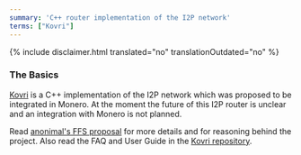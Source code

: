 ```yaml
---
summary: 'C++ router implementation of the I2P network'
terms: ["Kovri"]
---
```


{% include disclaimer.html translated="no" translationOutdated="no" %}

### The Basics

[Kovri](https://gitlab.com/kovri-project/kovri/) is a C++ implementation of
the I2P network which was proposed to be integrated in Monero. At the moment
the future of this I2P router is unclear and an integration with Monero is
not planned.

Read [anonimal's FFS
proposal](https://forum.getmonero.org/9/work-in-progress/86967/anonimal-s-kovri-full-time-development-funding-thread)
for more details and for reasoning behind the project. Also read the FAQ and
User Guide in the [Kovri
repository](https://gitlab.com/kovri-project/kovri/).
